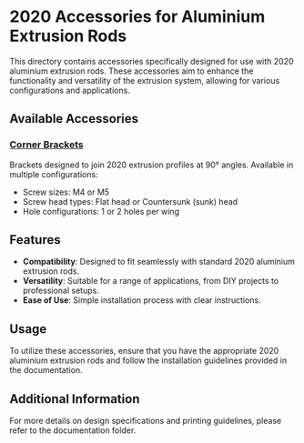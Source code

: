 # 2020 Accessories for Aluminium Extrusion Rods

This directory contains accessories specifically designed for use with 2020 aluminium extrusion rods. These accessories aim to enhance the functionality and versatility of the extrusion system, allowing for various configurations and applications.

## Available Accessories

### [Corner Brackets](./corner-brackets/README.md)

Brackets designed to join 2020 extrusion profiles at 90° angles. Available in multiple configurations:

- Screw sizes: M4 or M5
- Screw head types: Flat head or Countersunk (sunk) head
- Hole configurations: 1 or 2 holes per wing

## Features

- **Compatibility**: Designed to fit seamlessly with standard 2020 aluminium extrusion rods.
- **Versatility**: Suitable for a range of applications, from DIY projects to professional setups.
- **Ease of Use**: Simple installation process with clear instructions.

## Usage

To utilize these accessories, ensure that you have the appropriate 2020 aluminium extrusion rods and follow the installation guidelines provided in the documentation.

## Additional Information

For more details on design specifications and printing guidelines, please refer to the documentation folder.
